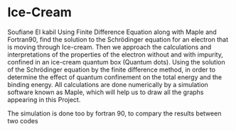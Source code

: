# Ice-Cream
Soufiane El kabil
Using Finite Difference Equation along with Maple and Fortran90, find the solution to the Schrödinger equation for an electron that is moving through Ice-cream.
Then we approach the calculations and interpretations of the properties of the
electron without and with impurity, confined in an ice-cream quantum box (Quantum
dots). Using the solution of the Schrödinger equation by the finite difference method,
in order to determine the effect of quantum confinement on the total energy and the
binding energy. All calculations are done numerically by a simulation software known as
Maple, which will help us to draw all the graphs appearing in this Project.

The simulation is done too by fortran 90, to compary the results between two codes 
